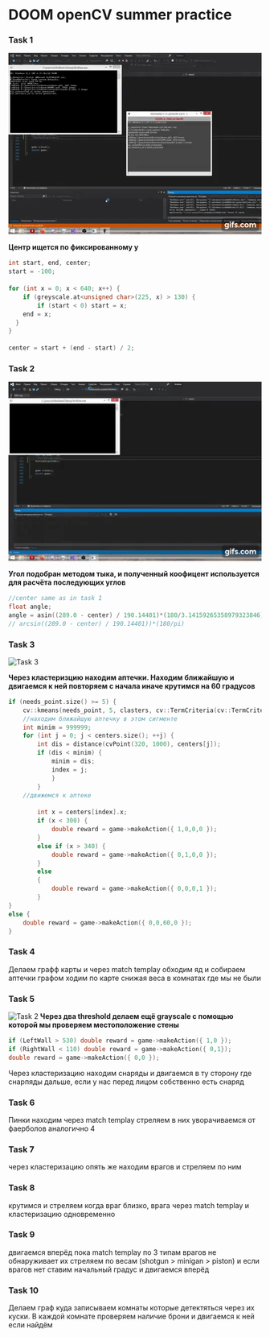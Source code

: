 # DOOM openCV summer practice

### Task 1
![Task 1](https://github.com/vera-alexeeva/BotBase/blob/master/Gifs/T1.gif "task 1")


**Центр ищется по фиксированному у**


```C++
int start, end, center;
start = -100;

for (int x = 0; x < 640; x++) {
	if (greyscale.at<unsigned char>(225, x) > 130) {
		if (start < 0) start = x;
    end = x;
  }
}

center = start + (end - start) / 2;
```



### Task 2
![Task 2](https://github.com/vera-alexeeva/BotBase/blob/master/Gifs/T2.gif "task 2")


**Угол подобран методом тыка, и полученный коофицент используется для расчёта последующих углов**


```C++
//center same as in task 1
float angle;
angle = asin((289.0 - center) / 190.14401)*(180/3.14159265358979323846);
// arcsin((289.0 - center) / 190.14401))*(180/pi)
```
### Task 3
![Task 3](https://github.com/vera-alexeeva/BotBase/blob/master/Gifs/T3.gif "task 3")


**Через кластеризцию находим аптечки. Находим ближайшую и двигаемся к ней повторяем с начала иначе крутимся на 60 градусов**


```C++
if (needs_point.size() >= 5) {
	cv::kmeans(needs_point, 5, clasters, cv::TermCriteria(cv::TermCriteria::EPS + cv::TermCriteria::COUNT, 1000, 1.0), 5, cv::KMEANS_RANDOM_CENTERS, centers);
	//находим ближайшую аптечку в этом сигменте
	int minim = 999999;
	for (int j = 0; j < centers.size(); ++j) {
		int dis = distance(cvPoint(320, 1000), centers[j]);
		if (dis < minim) {
			minim = dis;
			index = j;
			}
		}
	//движемся к аптеке

		int x = centers[index].x;
		if (x < 300) {
			double reward = game->makeAction({ 1,0,0,0 });
		}
		else if (x > 340) {
			double reward = game->makeAction({ 0,1,0,0 });
		}
		else
		{
			double reward = game->makeAction({ 0,0,0,1 });
		}
}
else {
	double reward = game->makeAction({ 0,0,60,0 });
}
```
### Task 4
Делаем графф карты и через match templay обходим яд и собираем аптечки графом ходим по карте снижая веса в комнатах где мы не были
### Task 5
![Task 2](https://github.com/vera-alexeeva/BotBase/blob/master/Gifs/t5.gif "task 5")
**Через два threshold делаем ещё grayscale с помощью которой мы проверяем местоположение стены**
```c++
if (LeftWall > 530) double reward = game->makeAction({ 1,0 });
if (RightWall < 110) double reward = game->makeAction({ 0,1});
double reward = game->makeAction({ 0,0 });
```
Через кластеризацию находим снаряды и двигаемся в ту сторону где снарпяды дальше, если у нас перед лицом собственно есть снаряд
### Task 6
Пинки находим через match templay стреляем в них уворачиваемся от фаерболов аналогично 4
### Task 7
через кластеризацию опять же находим врагов и стреляем по ним
### Task 8
крутимся и стреляем когда враг близко, врага через match templay и кластеризацию одновременно
### Task 9
двигаемся вперёд пока match templay по 3 типам врагов не обнаруживает их стреляем по весам (shotgun > minigan > piston) и если врагов нет ставим начальный градус и двигаемся вперёд
### Task 10
Делаем граф куда записываем комнаты которые детектяться через их куски. В каждой комнате проверяем наличие брони и двигаемся к ней если найдём
